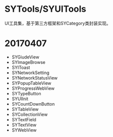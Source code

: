# SYTools/SYUITools
UI工具集，基于第三方框架和SYCategory类封装实现。

# 20170407
 * SYGiudeView
 * SYImageBrowse
 * SYIToast
 * SYNetworkSetting
 * SYNetworkStatusView
 * SYPopupTableView
 * SYProgressWebView
 * SYTypeButton
 * SYUIInit
 * SYCountDownButton
 * SYTableView
 * SYCollectionView
 * SYTextField
 * SYTextView
 * SYWebView
